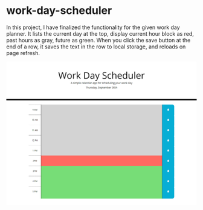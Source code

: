 # work-day-scheduler
In this project, I have finalized the functionality  for the given work day planner.  It lists the current day at the top, display current hour block as red, past hours as gray, future as green.  When you click the save button at the end of a row, it saves the text in the row to local storage, and reloads on page refresh.

![Screenshot of website](./sitescreen.png)

